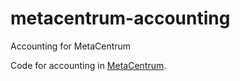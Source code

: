 # metacentrum-accounting
Accounting for MetaCentrum

Code for accounting in [MetaCentrum](http://metavo.metacentrum.cz).
